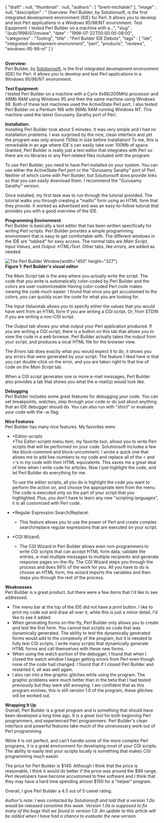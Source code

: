 {
   "draft" : null,
   "thumbnail" : null,
   "authors" : [
      "brent-michalski"
   ],
   "image" : null,
   "description" : " Overview: Perl Builder, by Solutionsoft, is the first integrated development environment (IDE) for Perl. It allows you to develop and test Perl applications in a Windows 95/98/NT environment. Test Equipment: I tested Perl Builder on a machine with a...",
   "slug" : "/pub/1998/07/review",
   "date" : "1998-07-22T00:00:00-08:00",
   "categories" : "Tooling",
   "title" : "Perl Builder IDE Debuts",
   "tags" : [
      "ide",
      "integrated-development-environment",
      "perl",
      "products",
      "reviews",
      "windows-95-98-nt"
   ]
}





\
**Overview:**\
Perl Builder, by [Solutionsoft](http://www.solutionsoft.com), is the
first integrated development environment (IDE) for Perl. It allows you
to develop and test Perl applications in a Windows 95/98/NT environment.

**Test Equipment:**\
I tested Perl Builder on a machine with a Cyrix 6x86/200MHz processor
and 48Mb RAM using Windows 95 and then the same machine using Windows
98. Both of these test machines used the ActiveState Perl port. I also
tested Perl Builder on a Pentium 166 with 96Mb RAM running Windows NT.
This machine used the latest Gurusamy Sarathy port of Perl.

**Installation:**\
Installing Perl Builder took about 5 minutes. It was very simple and I
had no installation problems. I was surprised by the nice, clean
interface and yet the program was only around 750kb in size before
installation! To me, this is remarkable in an age where IDE's can easily
take over 100Mb of space. Granted, Perl Builder is really just a text
editor that integrates with Perl so there are no libraries or any
Perl-related files included with the program.

To use Perl Builder, you need to have Perl installed on your system. You
can use either the ActiveState Perl port or the "Gurusamy Sarathy" port
of Perl. Neither of which come with Perl Builder, but Solutionsoft does
provide links so that you can easily download them. I recommend the
"Gurusamy Sarathy" version.

Once installed, my first task was to run through the tutorial provided.
The tutorial walks you through creating a "mailto" form using an HTML
form that they provide. It worked as advertised and was an
easy-to-follow tutorial that provides you with a good overview of the
IDE.

**Programming Environment**\
Perl Builder is basically a text editor that has been written
specifically for writing Perl scripts. Perl Builder provides a simple
programming environment that is easy to get comfortable with. The
different windows in the IDE are "tabbed" for easy access. The normal
tabs are *Main Script, Input Values,* and *Output: HTML/Text*. Other
tabs, like *errors,* are added as needed.

![The Perl Builder
Window](/images/_pub_1998_07_review/perlbuilder.gif){width="450"
height="327"}\
**Figure 1: Perl Builder's visual editor**

The *Main Script* tab is the area where you actually write the script.
The code that you write is automatically color-coded by Perl Builder and
the colors are user-customizeable Having color-coded Perl code makes
viewing the code much easier. I found that once you get accustomed to
the colors, you can quickly scan the code for what you are looking for.

The *Input Values*tab allows you to specify either the values that you
would have sent from an HTML form if you are writing a CGI script. Or,
from STDIN if you are writing a non-CGI script.

The *Output* tab shows you what output your Perl application produced.
If you are writing a CGI script, there is a button on this tab that
allows you to view the code in a web browser. Perl Builder actually
takes the output from your script, and produces a local HTML file for
the browser view.

The *Errors* tab does exactly what you would expect it to do, it shows
you any errors that were generated by your script. The feature I liked
here is that you can double-click on the error, and you are taken right
to that line of code on the *Main Script* tab.

When a CGI script generates one or more e-mail messages, Perl Builder
also provides a tab that shows you what the e-mail(s) would look like.

**Debugging**\
Perl Builder includes some great features for debugging your code. You
can set breakpoints, watches, step through your code or do just about
anything that an IDE debugger should do. You can also run with "strict"
or evaluate your code with the -w flag.

**Nice Features**\
Perl Builder has many nice features. My favorites were:

-   *Editor-scripts\
    *The *Editor-scripts* menu item, my favorite tool, allows you to
    write Perl scripts that will be performed on your code. Solutionsoft
    includes a few like block-comment and block-uncomment. I wrote a
    quick one that allows me to add line-numbers to my code and replace
    all of the &lt; and &gt;'s in my code with their HTML equivalents.
    This saves me a great deal of time when I write code for articles.
    Now I just highlight the code, and let Perl Builder do everything
    for me.

    To use the editor scripts, all you do is highlight the code you want
    to perform the action on, and choose the appropriate item from the
    menu. The code is executed only on the part of your script that you
    highlighted. Plus, you don't have to learn any new "scripting
    languages", it is all customized with Perl code.

-   *Regular Expression Search/Replace\
    * This feature allows you to use the power of Perl and create
    complex search/replace regular expressions that are executed on your
    script.
-   *CGI Wizard\
    * The CGI Wizard in Perl Builder allows even non-programmers to
    write CGI scripts that can accept HTML form data, validate the
    entries, e-mail multiple messages to multiple recipients and
    generate response pages on-the-fly. The CGI Wizard steps you through
    the process and does 99% of the work for you. All you have to do is
    choose an HTML form, the wizard imports the variables and then steps
    you through the rest of the process.

**Weaknesses**\
Perl Builder is a great product, but there were a few items that I'd
like to see addressed.

-   The menu bar at the top of the IDE did not have a *print* button. I
    like to print my code out and draw all over it, while this is just a
    minor detail, I'd like to see it added.
-   When generating forms on-the-fly, Perl Builder only allows you to
    create and test the first form. You cannot test scripts on code that
    was dynamically generated. The ability to test the dynamically
    generated forms would add to the complexity of the program, but it
    is needed to fully test CGI scripts. I write many scripts that
    dynamically generate HTML forms and call themselves with these new
    forms.
-   When using the watch portion of the debugger, I found that when I
    closed the watch window I began getting errors from Perl even though
    none of the code had changed. I found that if I closed Perl Builder
    and restarted it, all was well again.
-   I also ran into a few graphic glitches while using the program. The
    graphic problems were much better than in the beta that I had tested
    previously but they were still annoying. I am confident that as this
    program evolves, this is still version 1.0 of the program, these
    glitches will be worked out.

**Wrapping It Up**\
Overall, Perl Builder is a great program and is something that should
have been developed a long time ago. It is a great tool for both
beginning Perl programmers, and experienced Perl programmers. Perl
Builder's clean interface and powerful features take much of the
unnecessary work out of Perl programming.

While it is not perfect, and can't handle some of the more complex Perl
programs, it is a great environment for developing most of your CGI
scripts. The ability to easily test your scripts locally is something
that makes CGI programming much easier.

The price for Perl Builder is \$149. Although I think that the price is
reasonable, I think it would do better if the price was around the \$99
range. Perl developers have become accustomed to free software and I
think that they may have a hard time spending almost \$150 for a
"helper" program.

Overall, I give Perl Builder a 4.5 out of 5 camel rating.

*Author's note: I was contacted by Solutionsoft and told that a version
1.0a would be released sometime this week. Version 1.0a is supposed to
fix many of the bugs that we found in version 1.0. An update to this
article will be added when I have had a chance to evaluate the new
version.*


